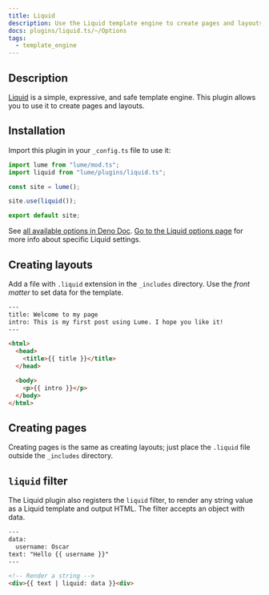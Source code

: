 ```yaml
---
title: Liquid
description: Use the Liquid template engine to create pages and layouts
docs: plugins/liquid.ts/~/Options
tags:
  - template_engine
---
```


## Description

[Liquid](https://liquidjs.com/) is a simple, expressive, and safe template
engine. This plugin allows you to use it to create pages and layouts.

## Installation

Import this plugin in your `_config.ts` file to use it:

```js
import lume from "lume/mod.ts";
import liquid from "lume/plugins/liquid.ts";

const site = lume();

site.use(liquid());

export default site;
```

See
[all available options in Deno Doc](https://doc.deno.land/https/deno.land/x/lume/plugins/liquid.ts/~/Options).
[Go to the Liquid options page](https://liquidjs.com/api/interfaces/liquid_options_.liquidoptions.html)
for more info about specific Liquid settings.

## Creating layouts

Add a file with `.liquid` extension in the `_includes` directory. Use the _front
matter_ to set data for the template.

```html
---
title: Welcome to my page
intro: This is my first post using Lume. I hope you like it!
---

<html>
  <head>
    <title>{{ title }}</title>
  </head>

  <body>
    <p>{{ intro }}</p>
  </body>
</html>
```

## Creating pages

Creating pages is the same as creating layouts; just place the `.liquid` file
outside the `_includes` directory.

## `liquid` filter

The Liquid plugin also registers the `liquid` filter, to render any string value
as a Liquid template and output HTML. The filter accepts an object with data.

```html
---
data:
  username: Oscar
text: "Hello {{ username }}"
---

<!-- Render a string -->
<div>{{ text | liquid: data }}<div>
```
